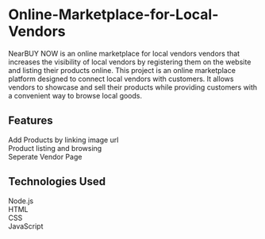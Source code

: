 # Online-Marketplace-for-Local-Vendors
NearBUY NOW is an online marketplace for local vendors vendors that increases the visibility of local vendors by registering them on the website and listing their products online.
This project is an online marketplace platform designed to connect local vendors with customers. It allows vendors to showcase and sell their products while providing customers with a convenient way to browse local goods.

##  Features

Add Products by linking image url<br>
Product listing and browsing <br>
Seperate Vendor Page<br>

## Technologies Used

Node.js<br>
HTML<br>
CSS<br>
JavaScript<br>


